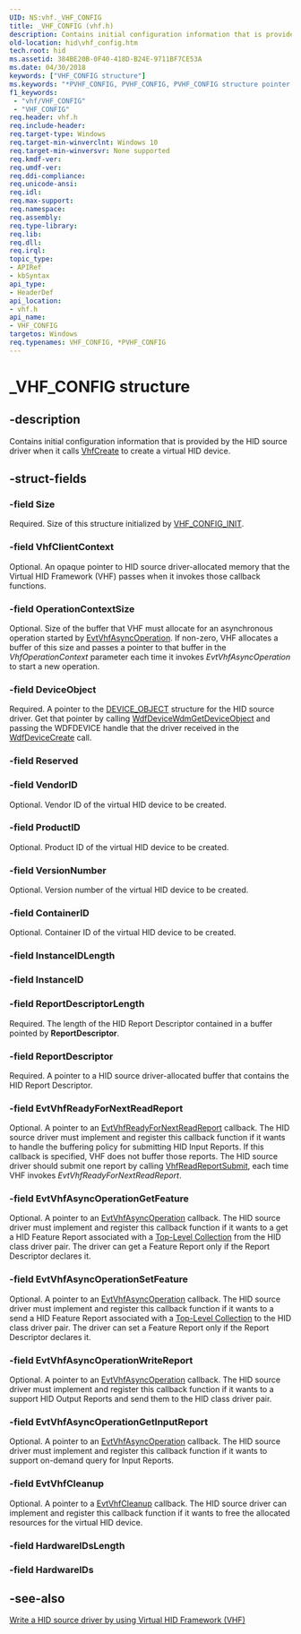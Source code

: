 ```yaml
---
UID: NS:vhf._VHF_CONFIG
title: _VHF_CONFIG (vhf.h)
description: Contains initial configuration information that is provided by the HID source driver when it calls VhfCreate to create a virtual HID device.
old-location: hid\vhf_config.htm
tech.root: hid
ms.assetid: 384BE20B-0F40-418D-B24E-9711BF7CE53A
ms.date: 04/30/2018
keywords: ["VHF_CONFIG structure"]
ms.keywords: "*PVHF_CONFIG, PVHF_CONFIG, PVHF_CONFIG structure pointer [Human Input Devices], VHF_CONFIG, VHF_CONFIG structure [Human Input Devices], _VHF_CONFIG, hid.vhf_config, vhf/PVHF_CONFIG, vhf/VHF_CONFIG"
f1_keywords:
 - "vhf/VHF_CONFIG"
 - "VHF_CONFIG"
req.header: vhf.h
req.include-header: 
req.target-type: Windows
req.target-min-winverclnt: Windows 10
req.target-min-winversvr: None supported
req.kmdf-ver: 
req.umdf-ver: 
req.ddi-compliance: 
req.unicode-ansi: 
req.idl: 
req.max-support: 
req.namespace: 
req.assembly: 
req.type-library: 
req.lib: 
req.dll: 
req.irql: 
topic_type:
- APIRef
- kbSyntax
api_type:
- HeaderDef
api_location:
- vhf.h
api_name:
- VHF_CONFIG
targetos: Windows
req.typenames: VHF_CONFIG, *PVHF_CONFIG
---
```


# _VHF_CONFIG structure


## -description


Contains initial configuration information that is provided by the HID source driver when it calls <a href="https://docs.microsoft.com/windows-hardware/drivers/ddi/vhf/nf-vhf-vhfcreate">VhfCreate</a> to create a virtual HID device.


## -struct-fields




### -field Size

Required. Size of this structure initialized by <a href="https://docs.microsoft.com/windows-hardware/drivers/ddi/vhf/nf-vhf-vhf_config_init">VHF_CONFIG_INIT</a>.


### -field VhfClientContext

Optional. An opaque pointer to HID source driver-allocated memory that the Virtual HID Framework (VHF) passes when it invokes  those callback functions.


### -field OperationContextSize

Optional. Size of the buffer that VHF must allocate for an asynchronous operation started by <a href="https://docs.microsoft.com/windows-hardware/drivers/ddi/vhf/nc-vhf-evt_vhf_async_operation">EvtVhfAsyncOperation</a>. If non-zero, VHF allocates a buffer of this size and passes a pointer to that buffer in the <i>VhfOperationContext</i> parameter each time it invokes <i>EvtVhfAsyncOperation</i> to start a new operation.


### -field DeviceObject

Required. A pointer to the <a href="https://docs.microsoft.com/windows-hardware/drivers/ddi/wdm/ns-wdm-_device_object">DEVICE_OBJECT</a> structure for the HID source driver. Get that pointer by calling  <a href="https://docs.microsoft.com/windows-hardware/drivers/ddi/wdfdevice/nf-wdfdevice-wdfdevicewdmgetdeviceobject">WdfDeviceWdmGetDeviceObject</a> and passing the WDFDEVICE handle that the driver received in the <a href="https://docs.microsoft.com/windows-hardware/drivers/ddi/wdfdevice/nf-wdfdevice-wdfdevicecreate">WdfDeviceCreate</a> call. 


### -field Reserved

 


### -field VendorID

Optional. Vendor ID of the virtual HID device to be created.


### -field ProductID

Optional. Product ID of the virtual HID device to be created.


### -field VersionNumber

Optional. Version number of the virtual HID device to be created.


### -field ContainerID

Optional. Container ID of the virtual HID device to be created.


### -field InstanceIDLength

 


### -field InstanceID

 


### -field ReportDescriptorLength

Required. The length of the HID Report Descriptor contained in a buffer pointed by <b>ReportDescriptor</b>.


### -field ReportDescriptor

Required. A pointer to a HID source driver-allocated buffer that contains the  HID Report Descriptor.


### -field EvtVhfReadyForNextReadReport

Optional. A pointer to an <a href="https://docs.microsoft.com/windows-hardware/drivers/ddi/vhf/nc-vhf-evt_vhf_ready_for_next_read_report">EvtVhfReadyForNextReadReport</a> callback. The HID source driver must implement and register this callback function if it wants to handle the buffering policy for submitting HID Input Reports. If this callback is specified, VHF does not buffer those reports. The HID source driver should submit one report by calling <a href="https://docs.microsoft.com/windows-hardware/drivers/ddi/vhf/nf-vhf-vhfreadreportsubmit">VhfReadReportSubmit</a>, each time VHF invokes   <i>EvtVhfReadyForNextReadReport</i>.


### -field EvtVhfAsyncOperationGetFeature

Optional. A pointer to an <a href="https://docs.microsoft.com/windows-hardware/drivers/ddi/vhf/nc-vhf-evt_vhf_async_operation">EvtVhfAsyncOperation</a> callback. The HID source driver must implement and register this callback function if it wants to a get a HID Feature Report associated with a <a href="https://docs.microsoft.com/windows-hardware/drivers/hid/top-level-collections">Top-Level Collection</a> from the HID class driver pair.
The driver can get a Feature Report only if the Report Descriptor declares it.


### -field EvtVhfAsyncOperationSetFeature

Optional. A pointer to an <a href="https://docs.microsoft.com/windows-hardware/drivers/ddi/vhf/nc-vhf-evt_vhf_async_operation">EvtVhfAsyncOperation</a> callback. The HID source driver must implement and register this callback function if it wants to a send  a HID Feature Report associated with a <a href="https://docs.microsoft.com/windows-hardware/drivers/hid/top-level-collections">Top-Level Collection</a> to the HID class driver pair. The driver can set a Feature Report only if the Report Descriptor declares it.


### -field EvtVhfAsyncOperationWriteReport

Optional. A pointer to an <a href="https://docs.microsoft.com/windows-hardware/drivers/ddi/vhf/nc-vhf-evt_vhf_async_operation">EvtVhfAsyncOperation</a> callback. The HID source driver must implement and register this callback function if it wants to a support HID Output Reports and send  them to the  HID class driver pair. 


### -field EvtVhfAsyncOperationGetInputReport

Optional. A pointer to an <a href="https://docs.microsoft.com/windows-hardware/drivers/ddi/vhf/nc-vhf-evt_vhf_async_operation">EvtVhfAsyncOperation</a> callback. The HID source driver must implement and register this callback function if it wants to support on-demand query for Input Reports.


### -field EvtVhfCleanup

Optional. A pointer to a <a href="https://docs.microsoft.com/windows-hardware/drivers/ddi/vhf/nc-vhf-evt_vhf_cleanup">EvtVhfCleanup</a> callback. The HID source driver can implement and register this callback function if it wants to free the allocated resources for the virtual HID device. 


### -field HardwareIDsLength

 


### -field HardwareIDs

 




## -see-also




<a href="https://docs.microsoft.com/windows-hardware/drivers/hid/virtual-hid-framework--vhf-">Write a HID source driver by using Virtual HID Framework (VHF)</a>
 

 

